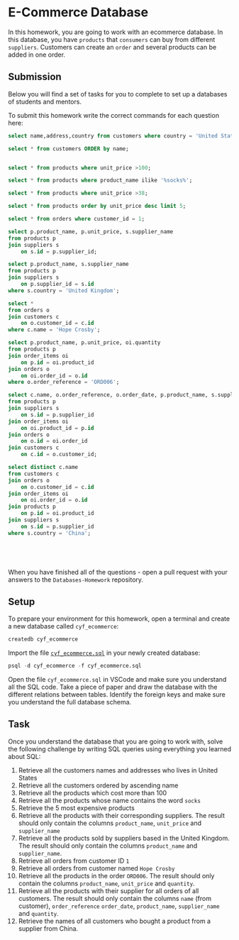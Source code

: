 # E-Commerce Database

In this homework, you are going to work with an ecommerce database. In this database, you have `products` that `consumers` can buy from different `suppliers`. Customers can create an `order` and several products can be added in one order.

## Submission

Below you will find a set of tasks for you to complete to set up a databases of students and mentors.

To submit this homework write the correct commands for each question here:

```sql
select name,address,country from customers where country = 'United States';

select * from customers ORDER by name;


select * from products where unit_price >100;

select * from products where product_name ilike '%socks%';

select * from products where unit_price >38;

select * from products order by unit_price desc limit 5;

select * from orders where customer_id = 1;

select p.product_name, p.unit_price, s.supplier_name
from products p
join suppliers s
	on s.id = p.supplier_id;

select p.product_name, s.supplier_name
from products p
join suppliers s
	on p.supplier_id = s.id
where s.country = 'United Kingdom';

select *
from orders o
join customers c
	on o.customer_id = c.id
where c.name = 'Hope Crosby';

select p.product_name, p.unit_price, oi.quantity
from products p
join order_items oi
	on p.id = oi.product_id
join orders o
	on oi.order_id = o.id
where o.order_reference = 'ORD006';

select c.name, o.order_reference, o.order_date, p.product_name, s.supplier_name, oi.quantity
from products p
join suppliers s
	on s.id = p.supplier_id
join order_items oi
	on oi.product_id = p.id
join orders o
	on o.id = oi.order_id
join customers c
	on c.id = o.customer_id;

select distinct c.name
from customers c
join orders o
	on o.customer_id = c.id
join order_items oi
	on oi.order_id = o.id
join products p
	on p.id = oi.product_id
join suppliers s
	on s.id = p.supplier_id
where s.country = 'China';

 




```

When you have finished all of the questions - open a pull request with your answers to the `Databases-Homework` repository.

## Setup

To prepare your environment for this homework, open a terminal and create a new database called `cyf_ecommerce`:

```sql
createdb cyf_ecommerce
```

Import the file [`cyf_ecommerce.sql`](./cyf_ecommerce.sql) in your newly created database:

```sql
psql -d cyf_ecommerce -f cyf_ecommerce.sql
```

Open the file `cyf_ecommerce.sql` in VSCode and make sure you understand all the SQL code. Take a piece of paper and draw the database with the different relations between tables. Identify the foreign keys and make sure you understand the full database schema.

## Task

Once you understand the database that you are going to work with, solve the following challenge by writing SQL queries using everything you learned about SQL:

1. Retrieve all the customers names and addresses who lives in United States
2. Retrieve all the customers ordered by ascending name
3. Retrieve all the products which cost more than 100
4. Retrieve all the products whose name contains the word `socks`
5. Retrieve the 5 most expensive products
6. Retrieve all the products with their corresponding suppliers. The result should only contain the columns `product_name`, `unit_price` and `supplier_name`
7. Retrieve all the products sold by suppliers based in the United Kingdom. The result should only contain the columns `product_name` and `supplier_name`.
8. Retrieve all orders from customer ID `1`
9. Retrieve all orders from customer named `Hope Crosby`
10. Retrieve all the products in the order `ORD006`. The result should only contain the columns `product_name`, `unit_price` and `quantity`.
11. Retrieve all the products with their supplier for all orders of all customers. The result should only contain the columns `name` (from customer), `order_reference` `order_date`, `product_name`, `supplier_name` and `quantity`.
12. Retrieve the names of all customers who bought a product from a supplier from China.
